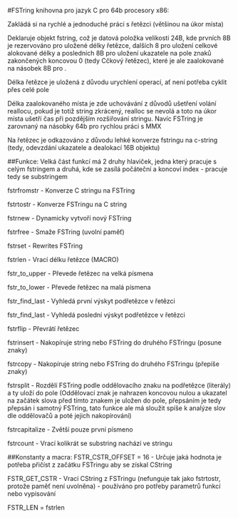#FSTring knihovna pro jazyk C pro 64b procesory x86:

Zakládá si na rychlé a jednoduché práci s řetězci (většinou na úkor místa)

Deklaruje objekt fstring, což je datová položka velikosti 24B, kde prvních 8B je rezervováno pro uložené délky řetězce, dalších 8 pro uložení celkové alokované délky a posledních 8B pro uložení ukazatele na pole znaků zakončených koncovou 0 (tedy Cčkový řetězec), které je ale zaalokované na násobek 8B pro .
	
Délka řetězce je uložená z důvodu urychlení operací, ať není potřeba cyklit přes celé pole
	
Délka zaalokovaného místa je zde uchovávání z důvodů ušetření volání reallocu, pokud je totiž string zkrácený, realloc se nevolá a toto na úkor místa ušetří čas při pozdějším rozšiřování stringu. Navíc FSTring je zarovnaný na násobky 64b pro rychlou práci s MMX
	
Na řetězec je odkazováno z důvodu lehké konverze fstringu na c-string (tedy, odevzdání ukazatele a dealokací 16B objektu)

##Funkce:
Velká část funkcí má 2 druhy hlaviček, jedna který pracuje s celým fstringem a druhá, kde se zasílá počáteční a koncoví index - pracuje tedy se substringem

fstrfromstr - Konverze C stringu na FSTring

fstrtostr - Konverze FSTringu na C string

fstrnew - Dynamicky vytvoří nový FSTring

fstrfree - Smaže FSTring (uvolní paměť)

fstrset - Rewrites FSTring

fstrlen - Vrací délku řetězce (MACRO)

fstr_to_upper - Převede řetězec na velká písmena

fstr_to_lower - Převede řetězec na malá písmena

fstr_find_last - Vyhledá první výskyt podřetězce v řetězci

fstr_find_last - Vyhledá poslední výskyt podřetězce v řetězci

fstrflip - Převrátí řetězec

fstrinsert - Nakopíruje string nebo FSTring do druhého FSTringu (posune znaky)

fstrcopy - Nakopíruje string nebo FSTring do druhého FSTringu (přepíše znaky)

fstrsplit - Rozdělí FSTring podle oddělovacího znaku na podřetězce (literály) a ty uloží do pole (Oddělovací znak je nahrazen koncovou nulou a ukazatel na začátek slova před tímto znakem je uložen do pole, přepsáním je tedy přepsán i samotný FSTring, tato funkce ale má sloužit spíše k analýze slov dle oddělovačů a poté jejich nakopírování)

fstrcapitalize - Zvětší pouze první písmeno

fstrcount - Vrací kolikrát se substring nachází ve stringu

##Konstanty a macra:
FSTR_CSTR_OFFSET = 16 - Určuje jaká hodnota je potřeba přičíst z začátku FSTringu aby se získal CString

FSTR_GET_CSTR - Vrací CString z FSTringu (nefunguje tak jako fstrtostr, protože paměť není uvolněna) - používáno pro potřeby parametrů funkcí nebo vypisování

FSTR_LEN = fstrlen 
